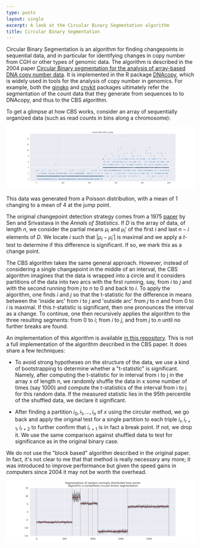 ```yaml
---
type: posts
layout: single
excerpt: A look at the Circular Binary Segmentation algorithm
title: Circular Binary Segmentation
---
```

Circular Binary Segmentation is an algorithm for finding changepoints in sequential data, and in particular for identifying changes in copy number 
from CGH or other types of genomic data.
The algorithm is described in the 2004 paper [Circular Binary segmentation for the analysis of
array-based DNA copy number data](https://www.ncbi.nlm.nih.gov/pubmed/15475419). It is
implemented in the R package
[DNAcopy](https://bioconductor.org/packages/release/bioc/html/DNAcopy.html),
which is widely used in tools for the analysis of copy number in
genomics.  For example, both the
[gingko](http://qb.cshl.edu/ginkgo/?q=/VQu2PWLer5kvf9BFRFp7) 
and  [cnvkit](https://github.com/etal/cnvkit) packages ultimately
refer the segmentation of the count data that they generate from
sequences to to DNAcopy, and thus to the CBS algorithm.

To get a glimpse at how CBS works, consider an array of sequentially
organized data (such as read counts in bins along a chromosome):

![jump](/assets/images/jump.png)

This data was generated from a Poisson distribution, with a mean of 1
changing to a mean of 4 at the jump point.  

The original changepoint detection strategy comes from a 1975
[paper](https://projecteuclid.org/euclid.aos/1176343001) by Sen and
Srivastava in the *Annals of Statistics*.  If $D$ is the array of
data, of length $n$,
we consider the  partial means $\mu_i$
and $\mu_{i}'$
of the first $i$ and last $n-i$ elements of $D$. We locate $i$ such
that $|\mu_{i}-\mu_{i}'|$ is maximal and we apply a $t$-test
to determine if this difference is significant.  If so, we mark this
as a change point.

The CBS algorithm takes the same general approach.  However, instead of
considering a single changepoint in the middle of an interval, the CBS
algorithm imagines that the data is wrapped into a circle and it
considers partitions of the data into two arcs with the first running, say, from
$i$ to $j$ and  with the second running from $j$ to $n$ to $0$ and back to $i$.  To apply the
algorithm, one finds $i$ and $j$ so that the t-statistic for the
difference in means between the 'inside arc' from $i$ to $j$ and
'outside arc' from $j$ to $n$ and from $0$ to $i$ is maximal.  If this
$t$-statistic is significant, then one pronounces the interval as a
change.    To continue, one then recursively applies the algorithm to
the three resulting segments: from $0$ to $i$; from $i$ to $j$, and
from $j$ to $n$ until no further breaks are found.

An implementation of this algorithm is available [in this repository](https://github.com/jeremy9959/cbs).
This is not a full implementation of the algorithm described in the
CBS paper.  It does share a few techniques:

- To avoid strong hypotheses on the structure of the data, we use a
  kind of bootstrapping to determine whether a "t-statistic" is
  significant.  Namely, after computing the t-statistic for in
  interval from i to j in the array x of length n, we randomly shuffle
  the data in x some number of times (say 1000) and compute the
  t-statistics of the interval from i to j for this random data.  If
  the measured statistic lies in the 95th percentile of the shuffled
  data, we declare it significant.
  
- After finding a partition $i_0, i_1, \ldots, i_n$ of $x$ using the circular method, we go back and
  apply the original test for a single partition to each triple $i_r,
  i_{r+1}, i_{r+2}$ to further confirm that $i_{r+1}$ is in fact a
  break point.  If not, we drop it.  We use the same comparison
  against shuffled data to test for significance as in the original
  binary case.

We do not use the "block based" algorithm described in the original
paper.  In fact, it's not clear to me that that method is really
necessary any more; it was introduced to improve performance but given
the speed gains in computers since 2004 it may not be worth the
overhead.

<img src="/assets/images/cbs.png" width="2000"/>


